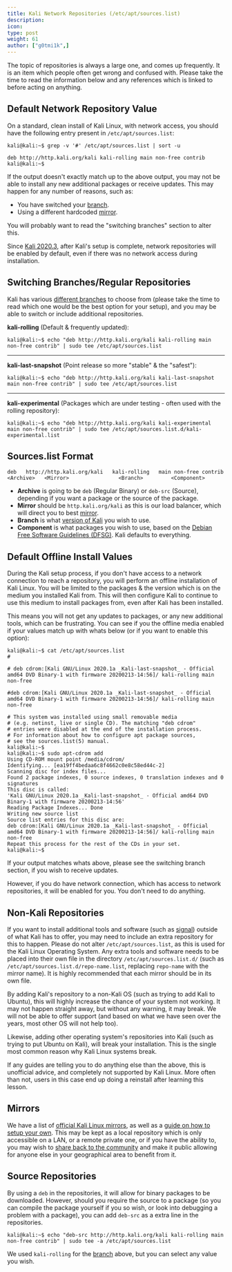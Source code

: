 ```yaml
---
title: Kali Network Repositories (/etc/apt/sources.list)
description:
icon:
type: post
weight: 61
author: ["g0tmi1k",]
---
```


The topic of repositories is always a large one, and comes up frequently. It is an item which people often get wrong and confused with. Please take the time to read the information below and any references which is linked to before acting on anything.

## Default Network Repository Value

On a standard, clean install of Kali Linux, with network access, you should have the following entry present in `/etc/apt/sources.list`:

```console
kali@kali:~$ grep -v '#' /etc/apt/sources.list | sort -u

deb http://http.kali.org/kali kali-rolling main non-free contrib
kali@kali:~$
```

If the output doesn't exactly match up to the above output, you may not be able to install any new additional packages or receive updates.
This may happen for any number of reasons, such as:

- You have switched your [branch](/docs/general-use/kali-branches/).
- Using a different hardcoded [mirror](/docs/community/kali-linux-mirrors/).

You will probably want to read the "switching branches" section to alter this.

Since [Kali 2020.3](/blog/kali-linux-2020-3-release/), after Kali's setup is complete, network repositories will be enabled by default, even if there was no network access during installation.

## Switching Branches/Regular Repositories

Kali has various [different branches](/docs/general-use/kali-branches/) to choose from (please take the time to read which one would be the best option for your setup), and you may be able to switch or include additional repositories.

**kali-rolling** (Default & frequently updated):

```console
kali@kali:~$ echo "deb http://http.kali.org/kali kali-rolling main non-free contrib" | sudo tee /etc/apt/sources.list
```

- - -

**kali-last-snapshot** (Point release so more "stable" & the "safest"):

```console
kali@kali:~$ echo "deb http://http.kali.org/kali kali-last-snapshot main non-free contrib" | sudo tee /etc/apt/sources.list
```

- - -

**kali-experimental** (Packages which are under testing - often used with the rolling repository):

```console
kali@kali:~$ echo "deb http://http.kali.org/kali kali-experimental main non-free contrib" | sudo tee /etc/apt/sources.list.d/kali-experimental.list
```
## Sources.list Format

```plaintext
deb   http://http.kali.org/kali   kali-rolling   main non-free contrib
<Archive>   <Mirror>                <Branch>         <Component>
```


- **Archive** is going to be `deb` (Regular Binary) or `deb-src` (Source), depending if you want a package or the source of the package.
- **Mirror** should be `http.kali.org/kali` as this is our load balancer, which will direct you to best [mirror](/docs/community/kali-linux-mirrors/).
- **Branch** is what [version of Kali](/docs/general-use/kali-branches/) you wish to use.
- **Component** is what packages you wish to use, based on the [Debian Free Software Guidelines (DFSG)](https://www.debian.org/social_contract#guidelines). Kali defaults to everything.

## Default Offline Install Values

During the Kali setup process, if you don't have access to a network connection to reach a repository, you will perform an offline installation of Kali Linux. You will be limited to the packages & the version which is on the medium you installed Kali from. This will then configure Kali to continue to use this medium to install packages from, even after Kali has been installed.

This means you will not get any updates to packages, or any new additional tools, which can be frustrating. You can see if you the offline media enabled if your values match up with whats below (or if you want to enable this option):

```console
kali@kali:~$ cat /etc/apt/sources.list
#

# deb cdrom:[Kali GNU/Linux 2020.1a _Kali-last-snapshot_ - Official amd64 DVD Binary-1 with firmware 20200213-14:56]/ kali-rolling main non-free

#deb cdrom:[Kali GNU/Linux 2020.1a _Kali-last-snapshot_ - Official amd64 DVD Binary-1 with firmware 20200213-14:56]/ kali-rolling main non-free

# This system was installed using small removable media
# (e.g. netinst, live or single CD). The matching "deb cdrom"
# entries were disabled at the end of the installation process.
# For information about how to configure apt package sources,
# see the sources.list(5) manual.
kali@kali:~$
kali@kali:~$ sudo apt-cdrom add
Using CD-ROM mount point /media/cdrom/
Identifying... [ea19ff4bedaa6c8f4662c0e8c58ed44c-2]
Scanning disc for index files...
Found 2 package indexes, 0 source indexes, 0 translation indexes and 0 signatures
This disc is called:
'Kali GNU/Linux 2020.1a _Kali-last-snapshot_ - Official amd64 DVD Binary-1 with firmware 20200213-14:56'
Reading Package Indexes... Done
Writing new source list
Source list entries for this disc are:
deb cdrom:[Kali GNU/Linux 2020.1a _Kali-last-snapshot_ - Official amd64 DVD Binary-1 with firmware 20200213-14:56]/ kali-rolling main non-free
Repeat this process for the rest of the CDs in your set.
kali@kali:~$
```

If your output matches whats above, please see the switching branch section, if you wish to receive updates.

However, if you do have network connection, which has access to network repositories, it will be enabled for you. You don't need to do anything.

## Non-Kali Repositories

If you want to install additional tools and software (such as [signal](https://signal.org/)) outside of what Kali has to offer, you may need to include an extra repository for this to happen. Please do not alter `/etc/apt/sources.list`, as this is used for the Kali Linux Operating System. Any extra tools and software needs to be placed into their own file in the directory `/etc/apt/sources.list.d/` (such as `/etc/apt/sources.list.d/repo-name.list`, replacing `repo-name` with the mirror name). It is highly recommended that each mirror should be in its own file.

By adding Kali's repository to a non-Kali OS (such as trying to add Kali to Ubuntu), this will highly increase the chance of your system not working. It may not happen straight away, but without any warning, it may break. We will not be able to offer support (and based on what we have seen over the years, most other OS will not help too).

Likewise, adding other operating system's repositories into Kali (such as trying to put Ubuntu on Kali), will break your installation. This is the single most common reason why Kali Linux systems break.

If any guides are telling you to do anything else than the above, this is unofficial advice, and completely not supported by Kali Linux. More often than not, users in this case end up doing a reinstall after learning this lesson.

## Mirrors

We have a list of [official Kali Linux mirrors](/docs/community/kali-linux-mirrors/), as well as a [guide on how to setup your own](/docs/community/setting-up-a-kali-linux-mirror/). This may be kept as a local repository which is only accessible on a LAN, or a remote private one, or if you have the ability to, you may wish to [share back to the community](/docs/community/contribute/) and make it public allowing for anyone else in your geographical area to benefit from it.

## Source Repositories

By using a `deb` in the repositories, it will allow for binary packages to be downloaded. However, should you require the source to a package (so you can compile the package yourself if you so wish, or look into debugging a problem with a package), you can add `deb-src` as a extra line in the repositories.

```console
kali@kali:~$ echo "deb-src http://http.kali.org/kali kali-rolling main non-free contrib" | sudo tee -a /etc/apt/sources.list
```

We used `kali-rolling` for the [branch](/docs/general-use/kali-branches/) above, but you can select any value you wish.
